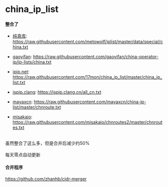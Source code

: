 # china_ip_list

#### 整合了

- [纯真库](https://github.com/metowolf/iplist): https://raw.githubusercontent.com/metowolf/iplist/master/data/special/china.txt

- [gaoyifan](https://github.com/gaoyifan/china-operator-ip): https://raw.githubusercontent.com/gaoyifan/china-operator-ip/ip-lists/china.txt

- [ipip.net](https://github.com/17mon/china_ip_list): https://raw.githubusercontent.com/17mon/china_ip_list/master/china_ip_list.txt

- [ispip.clang](https://ispip.clang.cn/): https://ispip.clang.cn/all_cn.txt

- [mayaxcn](https://github.com/mayaxcn/china-ip-list): https://raw.githubusercontent.com/mayaxcn/china-ip-list/master/chnroute.txt

- [misakaio](https://github.com/misakaio/chnroutes2): https://raw.githubusercontent.com/misakaio/chnroutes2/master/chnroutes.txt

<br/>
虽然整合了这么多，但是合并后减少约50%
<br/>
<br/>
每天零点自动更新

#### 合并程序

https://github.com/zhanhb/cidr-merger

